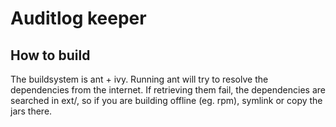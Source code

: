 
# Auditlog keeper


## How to build

The buildsystem is ant + ivy. Running ant will try to resolve the dependencies
from the internet. If retrieving them fail, the dependencies are searched
in ext/, so if you are building offline (eg. rpm), symlink or copy the jars there.



